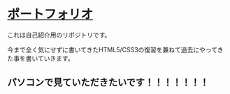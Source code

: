 # [ポートフォリオ](https://sudokzt.github.io/)

これは自己紹介用のリポジトリです。 

今まで全く気にせずに書いてきたHTML5/CSS3の復習を兼ねて過去にやってきた事を書いていきます。

## パソコンで見ていただきたいです！！！！！！！
